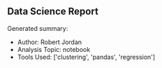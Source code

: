 ## Data Science Report

Generated summary:

- Author: Robert Jordan
- Analysis Topic: notebook
- Tools Used: ['clustering', 'pandas', 'regression']
